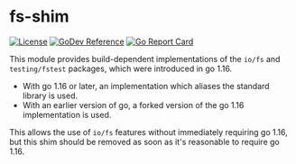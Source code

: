 # fs-shim
[![License](https://img.shields.io/badge/license-mit-blue.svg?style=for-the-badge)](https://raw.githubusercontent.com/abursavich/fs-shim/main/LICENSE)
[![GoDev Reference](https://img.shields.io/static/v1?logo=go&logoColor=white&color=00ADD8&label=dev&message=reference&style=for-the-badge)](https://pkg.go.dev/bursavich.dev/fs-shim)
[![Go Report Card](https://goreportcard.com/badge/bursavich.dev/fs-shim?style=for-the-badge)](https://goreportcard.com/report/bursavich.dev/fs-shim)

This module provides build-dependent implementations of the `io/fs` and `testing/fstest` packages, which were introduced in go 1.16.

- With go 1.16 or later, an implementation which aliases the standard library is used.
- With an earlier version of go, a forked version of the go 1.16 implementation is used.

This allows the use of `io/fs` features without immediately requiring go 1.16, but this shim should be removed as soon as it's reasonable to require go 1.16.
